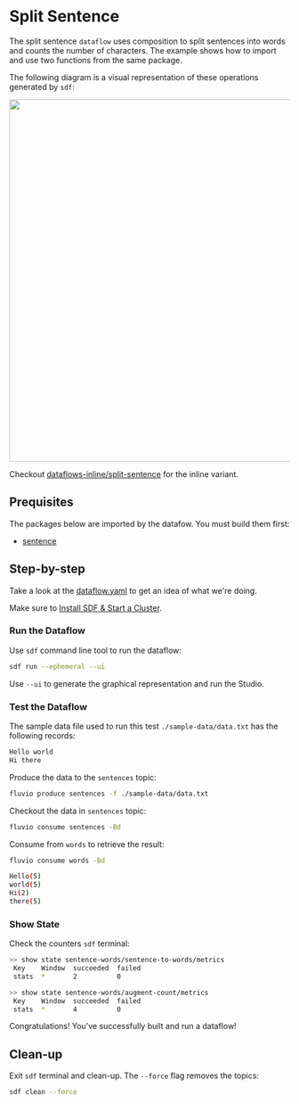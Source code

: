# Split Sentence

The split sentence `dataflow` uses composition to split sentences into words and counts the number of characters.
The example shows how to import and use two functions from the same package.

The following diagram is a visual representation of these operations generated by `sdf`:

<p align="center">
 <img width="650" src="img/split-sentence.jpg">
</p>

Checkout [dataflows-inline/split-sentence] for the inline variant.

## Prequisites

The packages below are imported by the datafow. You must build them first:
  * [sentence]


## Step-by-step

Take a look at the [dataflow.yaml](./dataflow.yaml) to get an idea of what we're doing.

Make sure to [Install SDF & Start a Cluster].


### Run the Dataflow

Use `sdf` command line tool to run the dataflow:

```bash
sdf run --ephemeral --ui 
```

Use `--ui` to generate the graphical representation and run the Studio.


### Test the Dataflow

The sample data file used to run this test `./sample-data/data.txt` has the following records:

```bash
Hello world
Hi there
```

Produce the data to the `sentences` topic:

```bash
fluvio produce sentences -f ./sample-data/data.txt
```

Checkout the data in `sentences` topic:

```bash
fluvio consume sentences -Bd
```

Consume from `words` to retrieve the result:

```bash
fluvio consume words -Bd
```

```bash
Hello(5)
world(5)
Hi(2)
there(5)
```

### Show State

Check the counters `sdf` terminal:

```bash
>> show state sentence-words/sentence-to-words/metrics
 Key    Window  succeeded  failed
 stats  *       2          0
```

```bash
>> show state sentence-words/augment-count/metrics
 Key    Window  succeeded  failed
 stats  *       4          0
```

Congratulations! You've successfully built and run a dataflow!


## Clean-up

Exit `sdf` terminal and clean-up. The `--force` flag removes the topics:

```bash
sdf clean --force
```

[dataflows-inline/split-sentence]: ../../dataflows-inline/split-sentence
[Install SDF & Start a Cluster]: /README.MD#prerequisites
[sentence]: ./packages/sentence
